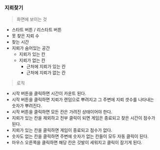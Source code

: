### **지뢰찾기**

> 화면에 보이는 것
  - 스타트 버튼 / 리스타트 버튼
  - 못 찾은 지뢰 수
  - 찾는 시간
  - 지뢰가 숨어있는 공간
    - 지뢰가 있는 칸
    - 지뢰가 없는 칸
      - 근처에 지뢰가 있는 칸
      - 근처에 지뢰가 없는 칸

> 로직
  - 시작 버튼을 클릭하면 시간이 카운트 된다.
  - 시작 버튼을 클릭하면 지뢰가 랜덤으로 뿌려지고 그 주변에 지뢰 갯수를 나타내는 숫자가 뿌려진다.
  - 시작 버튼을 클릭하면 모든 칸은 가려진 상태이어야 한다.
  - 지뢰가 있는 칸을 제외하고 전부 클릭이 되면 게임은 종료되고 찾은 시간이 점수가 된다.
  - 지뢰가 있는 칸을 클릭하면 게임이 종료되고 점수가 없다.
  - 숫자도 없는 칸을 클릭하면 주변에 숫자가 없는 칸들이 모두 자동 클릭이 된다.
  - 마우스 오른쪽을 클릭하면 해당 칸은 깃발이 세워지고 클릭이 잠기게 된다.

